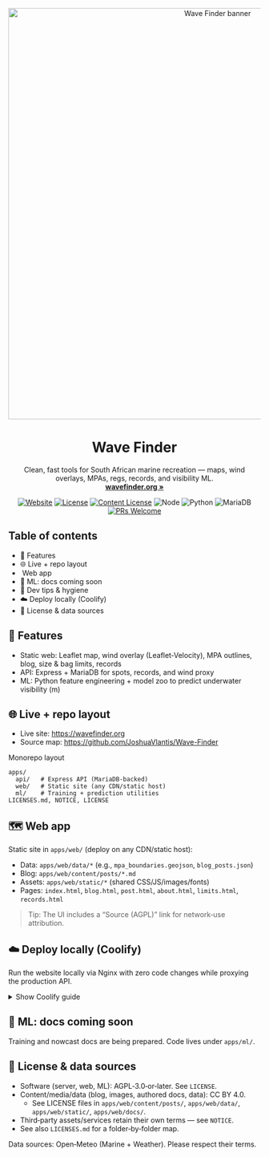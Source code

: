 <p align="center">
  <img src="apps/web/static/og-image.jpg" alt="Wave Finder banner" width="820" />
</p>

<h1 align="center">Wave Finder</h1>

<p align="center">
  Clean, fast tools for South African marine recreation — maps, wind overlays, MPAs, regs, records, and visibility ML.
  <br />
  <a href="https://wavefinder.org"><strong>wavefinder.org »</strong></a>
</p>

<p align="center">
  <a href="https://wavefinder.org"><img alt="Website" src="https://img.shields.io/badge/website-live-2ea043?logo=google-chrome" /></a>
  <a href="https://github.com/JoshuaVlantis/Wave-Finder/blob/main/LICENSE"><img alt="License" src="https://img.shields.io/badge/AGPL-3.0--or--later-0a7ea4" /></a>
  <a href="apps/web/content/posts/LICENSE"><img alt="Content License" src="https://img.shields.io/badge/Content-CC%20BY%204.0-7a5ea7" /></a>
  <img alt="Node" src="https://img.shields.io/badge/Node-%E2%89%A518-43853d?logo=node.js&logoColor=white" />
  <img alt="Python" src="https://img.shields.io/badge/Python-%E2%89%A53.10-3670A0?logo=python&logoColor=white" />
  <img alt="MariaDB" src="https://img.shields.io/badge/MariaDB-supported-003545?logo=mariadb" />
  <a href="https://github.com/JoshuaVlantis/Wave-Finder/issues"><img alt="PRs Welcome" src="https://img.shields.io/badge/PRs-welcome-ff9800" /></a>
</p>

## Table of contents

- 🚀 Features
- 🌐 Live + repo layout
- ️ Web app
- 🤖 ML: docs coming soon
- 🧰 Dev tips & hygiene
- ☁️ Deploy locally (Coolify)
- 📄 License & data sources

## 🚀 Features

- Static web: Leaflet map, wind overlay (Leaflet‑Velocity), MPA outlines, blog, size & bag limits, records
- API: Express + MariaDB for spots, records, and wind proxy
- ML: Python feature engineering + model zoo to predict underwater visibility (m)

## 🌐 Live + repo layout

- Live site: https://wavefinder.org
- Source map: https://github.com/JoshuaVlantis/Wave-Finder

Monorepo layout
```
apps/
  api/   # Express API (MariaDB-backed)
  web/   # Static site (any CDN/static host)
  ml/    # Training + prediction utilities
LICENSES.md, NOTICE, LICENSE
```

## 🗺️ Web app

Static site in `apps/web/` (deploy on any CDN/static host):
- Data: `apps/web/data/*` (e.g., `mpa_boundaries.geojson`, `blog_posts.json`)
- Blog: `apps/web/content/posts/*.md`
- Assets: `apps/web/static/*` (shared CSS/JS/images/fonts)
- Pages: `index.html`, `blog.html`, `post.html`, `about.html`, `limits.html`, `records.html`

> Tip: The UI includes a “Source (AGPL)” link for network‑use attribution.

## ☁️ Deploy locally (Coolify)

Run the website locally via Nginx with zero code changes while proxying the production API.

<details>
<summary>Show Coolify guide</summary>

Prereqs: Linux (Ubuntu/Debian), sudo.

1) Install Docker, Git, Coolify

```bash
sudo apt update && sudo apt upgrade -y
sudo apt install -y curl git ca-certificates
curl -fsSL https://get.docker.com | sudo bash
sudo usermod -aG docker $USER
curl -fsSL https://cdn.coollabs.io/coolify/install.sh | sudo bash
```

2) Fork + clone this repo

```bash
git clone https://github.com/<your-gh-username>/Wave-Finder.git
cd Wave-Finder
```

3) In Coolify: create a Project → Add Resource → Docker Image `nginx:alpine`

4) Networking: expose `80`, map host `18080:80`

5) Storage: add file mount `/etc/nginx/conf.d/default.conf` with this config:

```nginx
server {
  listen 80;
  server_name _;
  root /usr/share/nginx/web;
  index index.html;
  resolver 127.0.0.11 ipv6=off valid=10s;

  location = /api { return 301 /api/; }
  location ^~ /api/ {
    proxy_http_version 1.1;
    proxy_set_header Host api.wavefinder.org;
    proxy_ssl_server_name on;
    proxy_set_header X-Real-IP $remote_addr;
    proxy_set_header X-Forwarded-For $proxy_add_x_forwarded_for;
    proxy_set_header X-Forwarded-Proto $scheme;
    proxy_set_header X-Forwarded-Host $host;
    proxy_set_header Upgrade $http_upgrade;
    proxy_set_header Connection $connection_upgrade;
    proxy_pass https://api.wavefinder.org/;
    proxy_connect_timeout 5s; proxy_send_timeout 60s; proxy_read_timeout 60s; proxy_redirect off;
  }

  location / {
    sub_filter_once off;
    sub_filter_types text/html application/javascript;
    sub_filter "https://api.wavefinder.org" "/api";
    try_files $uri /index.html;
  }

  location ~* \.(js|css|png|jpg|jpeg|gif|svg|ico|woff2?)$ { expires 7d; access_log off; }
}

map $http_upgrade $connection_upgrade { default upgrade; '' close; }
```

6) Storage: add directory mount → host path to `apps/web` → container `/usr/share/nginx/web`

7) Deploy → open http://127.0.0.1:18080

Use your own API by changing `proxy_pass` to your API origin.

</details>

## 🤖 ML: docs coming soon

Training and nowcast docs are being prepared. Code lives under `apps/ml/`.

## 📄 License & data sources

- Software (server, web, ML): AGPL‑3.0‑or‑later. See `LICENSE`.
- Content/media/data (blog, images, authored docs, data): CC BY 4.0.
  - See LICENSE files in `apps/web/content/posts/`, `apps/web/data/`, `apps/web/static/`, `apps/web/docs/`.
- Third‑party assets/services retain their own terms — see `NOTICE`.
- See also `LICENSES.md` for a folder‑by‑folder map.

Data sources: Open‑Meteo (Marine + Weather). Please respect their terms.
